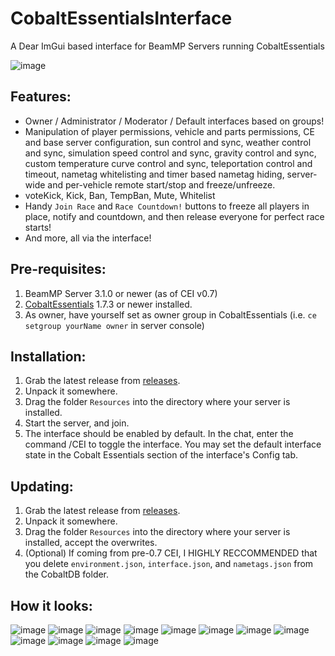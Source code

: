 # CobaltEssentialsInterface
A Dear ImGui based interface for BeamMP Servers running CobaltEssentials

![image](https://user-images.githubusercontent.com/49531350/198840124-8ed08ef6-7193-42ea-a3b5-54b3adcc4957.png)

## Features:

* Owner / Administrator / Moderator / Default interfaces based on groups!
* Manipulation of player permissions, vehicle and parts permissions, CE and base server configuration, sun control and sync, weather control and sync, simulation speed control and sync, gravity control and sync, custom temperature curve control and sync, teleportation control and timeout, nametag whitelisting and timer based nametag hiding, server-wide and per-vehicle remote start/stop and freeze/unfreeze.
* voteKick, Kick, Ban, TempBan, Mute, Whitelist
* Handy `Join Race` and `Race Countdown!` buttons to freeze all players in place, notify and countdown, and then release everyone for perfect race starts!
* And more, all via the interface!

## Pre-requisites:

1. BeamMP Server 3.1.0 or newer (as of CEI v0.7)
2. [CobaltEssentials](https://github.com/prestonelam2003/CobaltEssentials) 1.7.3 or newer installed.
3. As owner, have yourself set as owner group in CobaltEssentials (i.e. `ce setgroup yourName owner` in server console)

## Installation:

1. Grab the latest release from [releases](https://github.com/StanleyDudek/CobaltEssentialsInterface/releases).
2. Unpack it somewhere.
3. Drag the folder `Resources` into the directory where your server is installed.
4. Start the server, and join.
5. The interface should be enabled by default. In the chat, enter the command /CEI to toggle the interface. You may set the default interface state in the Cobalt Essentials section of the interface's Config tab.

## Updating:

1. Grab the latest release from [releases](https://github.com/StanleyDudek/CobaltEssentialsInterface/releases).
2. Unpack it somewhere.
3. Drag the folder `Resources` into the directory where your server is installed, accept the overwrites.
4. (Optional) If coming from pre-0.7 CEI, I HIGHLY RECCOMMENDED that you delete `environment.json`, `interface.json`, and `nametags.json` from the CobaltDB folder.

## How it looks:

![image](https://user-images.githubusercontent.com/49531350/198840298-9c8051d2-2af8-4c09-9510-7b38681c0a12.png)
![image](https://user-images.githubusercontent.com/49531350/198840314-2020dd72-8167-418a-8690-ea62d573f0d9.png)
![image](https://user-images.githubusercontent.com/49531350/198840327-046de3d6-88a1-48da-9e94-401a11204f66.png)
![image](https://user-images.githubusercontent.com/49531350/198840338-05652513-452d-446a-a579-dd1d2be9e379.png)
![image](https://user-images.githubusercontent.com/49531350/198840354-f2447b2e-1a2b-45eb-a129-8c6c6530c772.png)
![image](https://user-images.githubusercontent.com/49531350/198840369-ad1ad214-5cb5-4b3d-aab7-20c6ef39c743.png)
![image](https://user-images.githubusercontent.com/49531350/198840391-93c03f21-6f81-412e-a8e4-5da06ec9222d.png)
![image](https://user-images.githubusercontent.com/49531350/198840408-e6bb4bfa-b49d-489d-b4af-169e54ab17b1.png)
![image](https://user-images.githubusercontent.com/49531350/198840423-6c86d513-a0a9-4850-9b02-ea43ef4a0396.png)
![image](https://user-images.githubusercontent.com/49531350/198840433-92d40023-0908-4074-aadf-4e07735e871a.png)
![image](https://user-images.githubusercontent.com/49531350/198840445-cbff3513-6d94-4413-bc42-ac392af9060f.png)
![image](https://user-images.githubusercontent.com/49531350/198840453-95532b39-2048-40b1-904b-7ad2eda28394.png)


